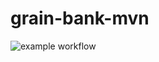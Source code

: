 # grain-bank-mvn

![example workflow](https://github.com/marek-olejniczak/grain-bank-mvn/actions/workflows/ci.yml/badge.svg)
